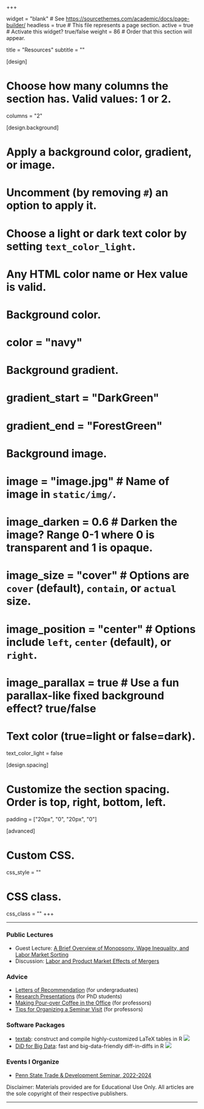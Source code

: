 +++

widget = "blank"  # See https://sourcethemes.com/academic/docs/page-builder/
headless = true  # This file represents a page section.
active = true  # Activate this widget? true/false
weight = 86  # Order that this section will appear.

title = "Resources"
subtitle = ""

[design]
  # Choose how many columns the section has. Valid values: 1 or 2.
  columns = "2"

[design.background]
  # Apply a background color, gradient, or image.
  #   Uncomment (by removing `#`) an option to apply it.
  #   Choose a light or dark text color by setting `text_color_light`.
  #   Any HTML color name or Hex value is valid.

  # Background color.
  # color = "navy"
  
  # Background gradient.
  # gradient_start = "DarkGreen"
  # gradient_end = "ForestGreen"
  
  # Background image.
  # image = "image.jpg"  # Name of image in `static/img/`.
  # image_darken = 0.6  # Darken the image? Range 0-1 where 0 is transparent and 1 is opaque.
  # image_size = "cover"  #  Options are `cover` (default), `contain`, or `actual` size.
  # image_position = "center"  # Options include `left`, `center` (default), or `right`.
  # image_parallax = true  # Use a fun parallax-like fixed background effect? true/false
  
  # Text color (true=light or false=dark).
  text_color_light = false

[design.spacing]
  # Customize the section spacing. Order is top, right, bottom, left.
  padding = ["20px", "0", "20px", "0"]

[advanced]
 # Custom CSS. 
 css_style = ""
 
 # CSS class.
 css_class = ""
+++

------------


### Public Lectures

- Guest Lecture: [A Brief Overview of Monopsony, Wage Inequality, and Labor Market Sorting](files/Setzler-Lecture-WageInequality.pdf)
- Discussion: [Labor and Product Market Effects of Mergers](files/setzler_mergers_ASSA24.pdf)


### Advice

- [Letters of Recommendation](https://www.bradleysetzler.com/advice/LettersOfRec) (for undergraduates)
- [Research Presentations](https://www.bradleysetzler.com/advice/Presentations) (for PhD students)
- [Making Pour-over Coffee in the Office](https://www.bradleysetzler.com/advice/Coffee) (for professors)
- [Tips for Organizing a Seminar Visit](https://www.bradleysetzler.com/advice/organizingseminar/) (for professors)


### Software Packages

- [textab](https://setzler.github.io/textab): construct and compile highly-customized LaTeX tables in R [![](http://cranlogs.r-pkg.org/badges/grand-total/textab?color=blue)](https://cran.r-project.org/package=textab)
- [DiD for Big Data](https://setzler.github.io/DiDforBigData/): fast and big-data-friendly diff-in-diffs in R [![](http://cranlogs.r-pkg.org/badges/grand-total/DiDforBigData?color=blue)](https://cran.r-project.org/package=DiDforBigData)


### Events I Organize
- [Penn State Trade & Development Seminar, 2022-2024](https://www.bradleysetzler.com/schedules/PSU-Trade-Dev)



Disclaimer: Materials provided are for Educational Use Only. All articles are the sole copyright of their respective publishers.

----------------
